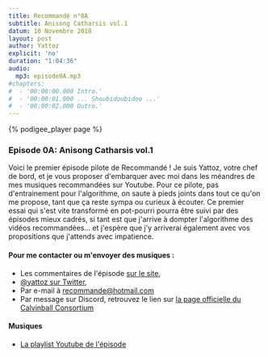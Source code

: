 ```yaml
---
title: Recommandé n°0A
subtitle: Anisong Catharsis vol.1
datum: 10 Novembre 2018
layout: post
author: Yattoz
explicit: 'no'
duration: "1:04:36"
audio:
  mp3: episode0A.mp3
#chapters:
#  - '00:00:00.000 Intro.'
#  - '00:00:01.000 ... Shoubidoubidoo ...'
#  - '00:00:02.000 Outro.'
---
```


{% podigee_player page %}

### Episode 0A: Anisong Catharsis vol.1

Voici le premier épisode pilote de Recommandé ! Je suis Yattoz, votre chef de bord, et je vous proposer d'embarquer avec moi dans les méandres de mes musiques recommandées sur Youtube. Pour ce pilote, pas d'entrainement pour l'algorithme, on saute à pieds joints dans tout ce qu'on me propose, tant que ça reste sympa ou curieux à écouter. Ce premier essai qui s'est vite transformé en pot-pourri pourra être suivi par des épisodes mieux cadrés, si tant est que j'arrive à dompter l'algorithme des vidéos recommandées... et j'espère que j'y arriverai également avec vos propositions que j'attends avec impatience. 


#### Pour me contacter ou m'envoyer des musiques :

  - Les commentaires de l'épisode [sur le site](https://recommande.duckdns.org),
  - [@yattoz sur Twitter](https:/twitter.com/yattoz),
  - Par e-mail à [recommande@hotmail.com](mailto:recommande@hotmail.com)
  - Par message sur Discord, retrouvez le lien sur [la page officielle du Calvinball Consortium](https://calvinballradio.wordpress.com/)

#### Musiques

  * [La playlist Youtube de l'épisode](https://www.youtube.com/playlist?list=PLIgk8mzU2JAX0hpR9mLg1MtttGIAMBfql)
